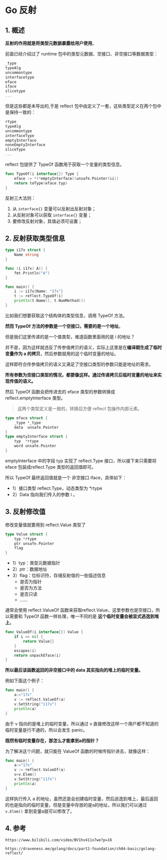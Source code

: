 # Go 反射

## 1. 概述

**反射的作用就是将类型元数据暴露给用户使用**。

前面已经介绍过了 runtime 包中的类型元数据、空接口、非空接口等数据类型：

```go
_type
typeAlg
uncommontype
interfacetype
eface
iface
slicetype
...
```

但是这些都是未导出的,于是 reflect 包中由定义了一套，这些类型定义在两个包中是保持一致的：

```go
rtype
typeAlg
uncommontype
interfaceType
emptyInterface
noneEmptyInterface
sliceType
...
```



reflect 包提供了 TypeOf 函数用于获取一个变量的类型信息。

```go
func TypeOf(i interface{}) Type {
	eface := *(*emptyInterface)(unsafe.Pointer(&i))
	return toType(eface.typ)
}
```



反射三大法则：

1. 从 `interface{}` 变量可以反射出反射对象；
2. 从反射对象可以获取 `interface{}` 变量；
3. 要修改反射对象，其值必须可设置；



## 2. 反射获取类型信息

```go
type i17x struct {
	Name string
}

func (i i17x) A() {
	fmt.Println("A")
}

func main() {
	i := i17x{Name: "17x"}
	t := reflect.TypeOf(i)
	println(t.Name(), t.NumMethod())
}
```

比如我们想要获取这个结构体的类型信息，调用 TypeOf 方法。

**然而 TypeOf 方法的参数是一个空接口，需要的是一个地址**。

但是我们这里传递的是一个值类型，难道函数里面用的是 i 的地址？

并不是，因为这样就违反了传参值拷贝的语义，实际上这里是在**编译期生成了临时变量作为 a 的拷贝**，然后参数就用的这个临时变量的地址。

这样即符合传参值拷贝的语义又满足了空接口类型的参数只能是地址的需求。

**所有参数为空接口类型的情况，都要像这样。通过传递拷贝后临时变量的地址来实现传值的语义。**



然后 TypeOf 函数会把传进去的 eface 类型的参数转换成 reflect.emptyInterface 类型。

> 这两个类型定义是一致的，转换后方便 reflect 包操作内部元素。



```go
type eface struct {
	_type *_type
	data  unsafe.Pointer
}
type emptyInterface struct {
	typ  *rtype
	word unsafe.Pointer
}
```

emptyInterface 中的字段 typ 实现了 reflect.Type 接口，所以接下来只需要将 eface 包装成reflect.Type 类型的返回值即可。



所以 TypeOf 最终返回值就是一个 非空接口 iface，具体如下：

* 1）接口类型 reflect.Type，动态类型为 *rtype
* 2）Data 指向我们传入的参数 i 。



## 3. 反射修改值

修改变量值就要用到 reflect.Value 类型了

```go
type Value struct {
	typ *rtype
	ptr unsafe.Pointer
	flag
}
```

* 1）typ：类型元数据指针
* 2）ptr：数据地址
* 3）flag：位标识符，存储反射值的一些描述信息
  * 是否为指针
  * 是否为方法
  * 是否只读
  * ......

通常会使用 reflect.ValueOf 函数来获取reflect.Value，这里参数也是空接口，所以需要和 TypeOf 函数一样处理，唯一不同的是 **这个临时变量会被显式逃逸到堆上**。

```go
func ValueOf(i interface{}) Value {
	if i == nil {
		return Value{}
	}
	escapes(i)
	return unpackEface(i)
}
```

**所以最后该函数返回的非空接口中的 data 其实指向的堆上的临时变量。**

例如下面这个例子：

```go
func main() {
	a:="17x"
	v := reflect.ValueOf(a)
	v.SetString("i17x")
	println(a)
}
```

由于 v 指向的是堆上的临时变量，所以通过 v 直接修改这样一个用户都不知道的临时变量是行不通的，所以会发生 panic。

**既然有临时变量存在，那怎么才能拿到a的指针？**

为了解决这个问题，就只能在 ValueOf 函数的时候传指针进去，就像这样：

```go
func main() {
	a:="17x"
	v := reflect.ValueOf(a)
	v=v.Elem()
	v.SetString("i17x")
	println(a)
}
```

这样执行传入 a 的地址，虽然还是会创建临时变量，然后逃逸到堆上，最后返回的也是指向的临时变量，但是变量中存放的是a的地址，所以我们可以通过`v.Elem()` 拿到变量a就可以修改了。





## 4. 参考

`https://www.bilibili.com/video/BV1hv411x7we?p=16`

`https://draveness.me/golang/docs/part2-foundation/ch04-basic/golang-reflect/`